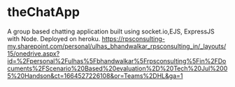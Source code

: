 # theChatApp
A group based chatting application built using socket.io,EJS, ExpressJS with Node. Deployed on heroku.
https://rpsconsulting-my.sharepoint.com/personal/ulhas_bhandwalkar_rpsconsulting_in/_layouts/15/onedrive.aspx?id=%2Fpersonal%2Fulhas%5Fbhandwalkar%5Frpsconsulting%5Fin%2FDocuments%2FScenario%20Based%20evaluation%2D%20Tech%20Jul%2005%20Handson&ct=1664527226108&or=Teams%2DHL&ga=1
